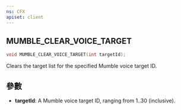 ```yaml
---
ns: CFX
apiset: client
---
```

## MUMBLE_CLEAR_VOICE_TARGET

```c
void MUMBLE_CLEAR_VOICE_TARGET(int targetId);
```

Clears the target list for the specified Mumble voice target ID.

## 參數
* **targetId**: A Mumble voice target ID, ranging from 1..30 (inclusive).
